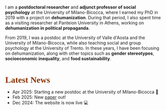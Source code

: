 I am a **postdoctoral researcher** and **adjunct professor of social psychology** at the University of Milano-Bicocca, where I earned my PhD in 2019 with a project on **dehumanization**. During that period, I also spent time as a visiting researcher at Panteion University in Athens, working on **dehumanization in political propaganda**.
<br>

From 2019, I was a postdoc at the University of Valle d'Aosta and the University of Milano-Bicocca, while also teaching social and group psychology at the University of Trento. In these years, I have been focusing on dehumanization, along with other topics such as **gender stereotypes**, **socioeconomic inequality**, and **food sustainability**.

<br>

<span style="color: #8A3502; font-family: Petrona; font-size: 28px;">**Latest News**</span>
+ Apr 2025: Starting a new postdoc at the University of Milano-Bicocca 🚀 
+ Feb 2025: New [paper](publications/identity-and-inequality/) out! 
+ Dec 2024: The website is now live 💻
